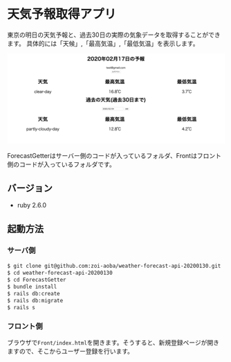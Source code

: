 # 天気予報取得アプリ

東京の明日の天気予報と、過去30日の実際の気象データを取得することができます。
具体的には「天候」,「最高気温」,「最低気温」を表示します。

![demo](public/img/img.png)

ForecastGetterはサーバー側のコードが入っているフォルダ、Frontはフロント側のコードが入っているフォルダです。

## バージョン
* ruby 2.6.0

## 起動方法
### サーバ側

```
$ git clone git@github.com:zoi-aoba/weather-forecast-api-20200130.git
$ cd weather-forecast-api-20200130
$ cd ForecastGetter
$ bundle install
$ rails db:create
$ rails db:migrate
$ rails s
```

### フロント側
ブラウザで`Front/index.html`を開きます。そうすると、新規登録ページが開きますので、そこからユーザー登録を行います。